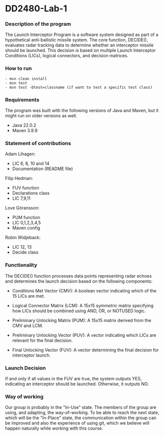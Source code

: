 # DD2480-Lab-1

### Description of the program
The Launch Interceptor Program is a software system designed as part of a hypothetical anti-ballistic missile system. The core function, DECIDE(), evaluates radar tracking data to determine whether an interceptor missile should be launched. This decision is based on multiple Launch Interceptor Conditions (LICs), logical connectors, and decision matrices.


### How to run 
    - mvn clean install
    - mvn test
    - mvn test -Dtest=classname (if want to test a specific test class)

### Requirements
The program was built with the following versions of Java and Maven, but it might run on older versions as well.
- Java 22.0.2
- Maven 3.9.9
### Statement of contributions
Adam Lihagen:
- LIC 6, 8, 10 and 14
- Documentation (README file)

Filip Hedman:
 - FUV function
 - Declarations class
 - LIC 7,9,11

Love Göransson:
 - PUM function
 - LIC 0,1,2,3,4,5 
 - Maven config 


Robin Widjeback:
- LIC 12, 13
- Decide class

### Functionality

The DECIDE() function processes data points representing radar echoes and determines the launch decision based on the following components:

- Conditions Met Vector (CMV): A boolean vector indicating which of the 15 LICs are met.

- Logical Connector Matrix (LCM): A 15x15 symmetric matrix specifying how LICs should be combined using AND, OR, or NOTUSED logic.

- Preliminary Unlocking Matrix (PUM): A 15x15 matrix derived from the CMV and LCM.

- Preliminary Unlocking Vector (PUV): A vector indicating which LICs are relevant for the final decision.

- Final Unlocking Vector (FUV): A vector determining the final decision for interceptor launch.

### Launch Decision

If and only if all values in the FUV are true, the system outputs YES, indicating an interceptor should be launched. Otherwise, it outputs NO.


### Way of working
Our group is probably in the "In-Use" state. The members of the group are using, and adapting, the way-of-working. To be able to reach the next state, which will be the "In-Place" state, the communication within the group can be improved and also the experience of using git, which we believe will happen naturally while working with this course.